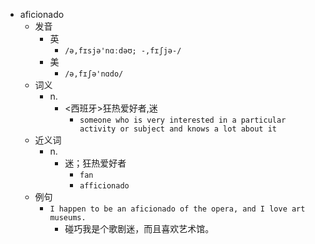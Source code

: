 - aficionado
  - 发音
    - 英
      - `/ə,fɪsjə'nɑːdəʊ; -,fɪʃjə-/`
    - 美
      - `/ə,fɪʃə'nɑdo/`
  - 词义
    - n.
      - <西班牙>狂热爱好者,迷
        - `someone who is very interested in a particular activity or subject and knows a lot about it`
  - 近义词
    - n.
      - 迷；狂热爱好者
        - `fan`
        - `afficionado`
  - 例句
    - `I happen to be an aficionado of the opera, and I love art museums.`
      - 碰巧我是个歌剧迷，而且喜欢艺术馆。

